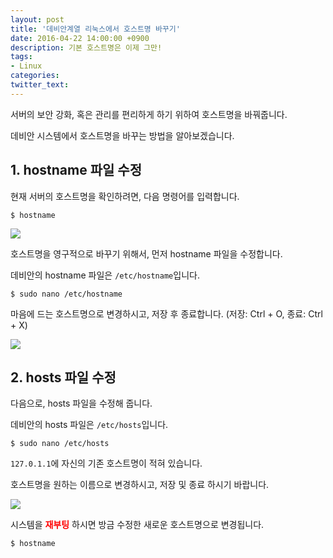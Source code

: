```yaml
---
layout: post
title: '데비안계열 리눅스에서 호스트명 바꾸기'
date: 2016-04-22 14:00:00 +0900
description: 기본 호스트명은 이제 그만!
tags:
- Linux
categories:
twitter_text:
---
```


서버의 보안 강화, 혹은 관리를 편리하게 하기 위하여 호스트명을 바꿔줍니다.

데비안 시스템에서 호스트명을 바꾸는 방법을 알아보겠습니다.

## 1. hostname 파일 수정

현재 서버의 호스트명을 확인하려면, 다음 명령어를 입력합니다.

```
$ hostname
```

<a href="https://googledrive.com/host/0Bw2KEQNBe4nMZW91OWJNZ2lmX0k/img20160306-016.png" data-lightbox="17"><img src="https://googledrive.com/host/0Bw2KEQNBe4nMZW91OWJNZ2lmX0k/img20160306-016.png"></a>

호스트명을 영구적으로 바꾸기 위해서, 먼저 hostname 파일을 수정합니다.

데비안의 hostname 파일은 `/etc/hostname`입니다.

```
$ sudo nano /etc/hostname
```

마음에 드는 호스트명으로 변경하시고, 저장 후 종료합니다. (저장: Ctrl + O, 종료: Ctrl + X)

<a href="https://googledrive.com/host/0Bw2KEQNBe4nMZW91OWJNZ2lmX0k/img20160306-018.png" data-lightbox="17"><img src="https://googledrive.com/host/0Bw2KEQNBe4nMZW91OWJNZ2lmX0k/img20160306-018.png"></a>

## 2. hosts 파일 수정

다음으로, hosts 파일을 수정해 줍니다.

데비안의 hosts 파일은 `/etc/hosts`입니다.

```
$ sudo nano /etc/hosts
```

`127.0.1.1`에 자신의 기존 호스트명이 적혀 있습니다.

호스트명을 원하는 이름으로 변경하시고, 저장 및 종료 하시기 바랍니다.  

<a href="https://googledrive.com/host/0Bw2KEQNBe4nMZW91OWJNZ2lmX0k/img20160306-017.png" data-lightbox="17"><img src="https://googledrive.com/host/0Bw2KEQNBe4nMZW91OWJNZ2lmX0k/img20160306-017.png"></a>

시스템을 <span style="color:red;font-weight:bold">재부팅</span> 하시면 방금 수정한 새로운 호스트명으로 변경됩니다.

```
$ hostname
```
